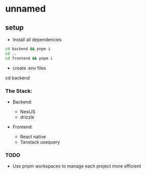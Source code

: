 # unnamed

## setup

- Install all dependencies


```bash
cd backend && pnpm i
cd ..
cd frontend && pnpm i
```

- create .env files

cd backend 


### The Stack:

- Backend:
  - NestJS
  - drizzle

- Frontend:
  - React native
  - Tanstack usequery

### TODO

- Use pnpm workspaces to manage each project more efficient
